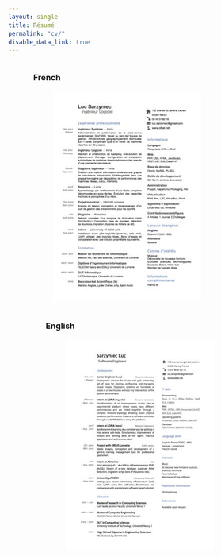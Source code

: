 ```yaml
---
layout: single
title: Résumé
permalink: "cv/"
disable_data_link: true
---
```

<div style="float: left; margin-left: 10%;">
  <h3>French</h3>
  <figure>
    <a href="/files/misc/cv-sarzyniec-fr.pdf">
      <img class="third" src="/assets/images/cv-fr.jpg" alt="French CV" />
    </a>
  </figure>
</div>

<div style="float: left; margin-left: 15%;">
  <h3>English</h3>
  <figure>
    <a href="/files/misc/cv-sarzyniec-en.pdf">
      <img class="third" src="/assets/images/cv-en.jpg" alt="English CV" />
    </a>
  </figure>
</div>

<div class="cf" />
